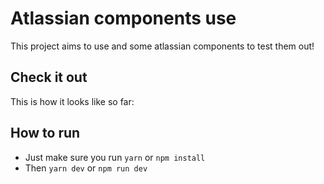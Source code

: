 # Atlassian components use

This project aims to use and some atlassian components to test them out!

## Check it out

This is how it looks like so far:

## How to run

* Just make sure you run `yarn` or `npm install`
* Then `yarn dev` or `npm run dev`